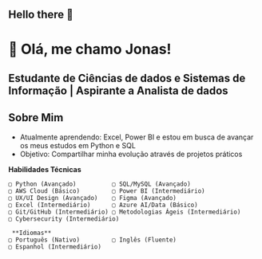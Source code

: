 ## Hello there 🖖

# 👋 Olá, me chamo Jonas!

**Estudante de Ciências de dados e Sistemas de Informação | Aspirante a Analista de dados**
--

##  Sobre Mim
-  Atualmente aprendendo: Excel, Power BI e estou em busca de avançar os meus estudos em Python e SQL
-  Objetivo: Compartilhar minha evolução através de projetos práticos


 **Habilidades Técnicas**  
```plaintext
▢ Python (Avançado)          ▢ SQL/MySQL (Avançado)  
▢ AWS Cloud (Básico)         ▢ Power BI (Intermediário)  
▢ UX/UI Design (Avançado)    ▢ Figma (Avançado)  
▢ Excel (Intermediário)      ▢ Azure AI/Data (Básico)  
▢ Git/GitHub (Intermediário) ▢ Metodologias Ágeis (Intermediário)
▢ Cybersecurity (Intermediário)  

 **Idiomas**  
▢ Português (Nativo)         ▢ Inglês (Fluente)  
▢ Espanhol (Intermediário)  
